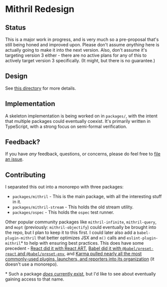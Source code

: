 # Mithril Redesign

## Status

This is a major work in progress, and is very much so a pre-proposal that's still being honed and improved upon. Please don't assume *anything* here is actually going to make it into the next version. Also, don't assume it's targeting version 3 either - there are no active plans for any of this to actively target version 3 specifically. (It might, but there is no guarantee.)

## Design

See [this directory](https://github.com/isiahmeadows/mithril.js/tree/redesign-redux/design) for more details.

## Implementation

A skeleton implementation is being worked on in `packages/`, with the intent that multiple packages could eventually coexist. It's primarily written in TypeScript, with a strong focus on semi-formal verification.

## Feedback?

If you have *any* feedback, questions, or concerns, please do feel free to [file an issue](https://github.com/isiahmeadows/mithril.js/issues/new).

## Contributing

I separated this out into a monorepo with three packages:

- `packages/mithril` - This is the main package, with all the interesting stuff in it.
- `packages/mithril-stream` - This holds the old stream utility.
- `packages/ospec` - This holds the `ospec` test runner.

Other popular community packages like `mithril-infinite`, `mithril-query`, and `mopt` (previously: `mithril-objectify`) could eventually be brought into the repo, but I plan to keep it to this first. I could later also add a `babel-plugin-mithril` that better optimizes JSX and `m()` calls and `eslint-plugin-mithril`\* to help with ensuring best practices. This does have some precedent - [React did it with React ART](https://github.com/facebook/react/tree/master/packages), [Babel did it with `@babel/preset-react` and `@babel/preset-env`](https://github.com/babel/babel/tree/master/packages), and [Karma pulled nearly all the most commonly-used plugins, launchers, and reporters into its organization](https://github.com/karma-runner) (it doesn't use a monorepo).

\* Such a package [*does* currently exist](https://github.com/dhinesh03/eslint-plugin-mithril), but I'd like to see about eventually gaining access to that name.
